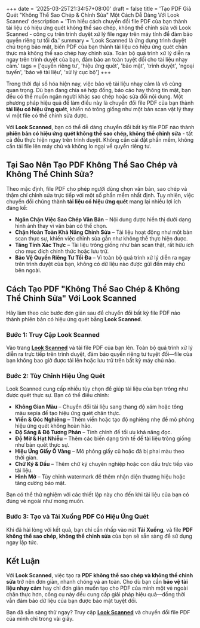 +++
date = '2025-03-25T21:34:57+08:00'
draft = false
title = 'Tạo PDF Giả Quét "Không Thể Sao Chép & Chỉnh Sửa" Một Cách Dễ Dàng Với Look Scanned'
description = 'Tìm hiểu cách chuyển đổi file PDF của bạn thành tài liệu có hiệu ứng quét không thể sao chép, không thể chỉnh sửa với Look Scanned - công cụ trên trình duyệt xử lý file ngay trên máy tính để đảm bảo quyền riêng tư tối đa.'
summary = 'Look Scanned là ứng dụng trình duyệt chú trọng bảo mật, biến PDF của bạn thành tài liệu có hiệu ứng quét chân thực mà không thể sao chép hay chỉnh sửa. Toàn bộ quá trình xử lý diễn ra ngay trên trình duyệt của bạn, đảm bảo an toàn tuyệt đối cho tài liệu nhạy cảm.'
tags = ['quyền riêng tư', 'hiệu ứng quét', 'bảo mật', 'trình duyệt', 'ngoại tuyến', 'bảo vệ tài liệu', 'xử lý cục bộ']
+++

Trong thời đại số hóa hiện nay, việc bảo vệ tài liệu nhạy cảm là vô cùng quan trọng. Dù bạn đang chia sẻ hợp đồng, báo cáo hay thông tin mật, bạn đều có thể muốn ngăn người khác sao chép hoặc sửa đổi nội dung. Một phương pháp hiệu quả để làm điều này là chuyển đổi file PDF của bạn thành **tài liệu có hiệu ứng quét**, khiến nó trông giống như một bản scan vật lý thay vì một file có thể chỉnh sửa được.

Với **Look Scanned**, bạn có thể dễ dàng chuyển đổi bất kỳ file PDF nào thành **phiên bản có hiệu ứng quét không thể sao chép, không thể chỉnh sửa** - tất cả đều thực hiện ngay trên trình duyệt. Không cần cài đặt phần mềm, không cần tải file lên máy chủ và không lo ngại về quyền riêng tư.

## Tại Sao Nên Tạo PDF Không Thể Sao Chép và Không Thể Chỉnh Sửa?

Theo mặc định, file PDF cho phép người dùng chọn văn bản, sao chép và thậm chí chỉnh sửa trực tiếp với một số phần mềm nhất định. Tuy nhiên, việc chuyển đổi chúng thành **tài liệu có hiệu ứng quét** mang lại nhiều lợi ích đáng kể:

- **Ngăn Chặn Việc Sao Chép Văn Bản** – Nội dung được hiển thị dưới dạng hình ảnh thay vì văn bản có thể chọn.
- **Chặn Hoàn Toàn Khả Năng Chỉnh Sửa** – Tài liệu hoạt động như một bản scan thực sự, khiến việc chỉnh sửa gần như không thể thực hiện được.
- **Tăng Tính Xác Thực** – Tài liệu trông giống như bản scan thật, rất hữu ích cho mục đích chính thức hoặc lưu trữ.
- **Bảo Vệ Quyền Riêng Tư Tối Đa** – Vì toàn bộ quá trình xử lý diễn ra ngay trên trình duyệt của bạn, không có dữ liệu nào được gửi đến máy chủ bên ngoài.

## Cách Tạo PDF "Không Thể Sao Chép & Không Thể Chỉnh Sửa" Với Look Scanned

Hãy làm theo các bước đơn giản sau để chuyển đổi bất kỳ file PDF nào thành phiên bản có hiệu ứng quét bằng **Look Scanned**.

### Bước 1: Truy Cập Look Scanned

Vào trang **[Look Scanned](https://lookscanned.io)** và tải file PDF của bạn lên. Toàn bộ quá trình xử lý diễn ra trực tiếp trên trình duyệt, đảm bảo quyền riêng tư tuyệt đối—file của bạn không bao giờ được tải lên hoặc lưu trữ trên bất kỳ máy chủ nào.

### Bước 2: Tùy Chỉnh Hiệu Ứng Quét

Look Scanned cung cấp nhiều tùy chọn để giúp tài liệu của bạn trông như được quét thực sự. Bạn có thể điều chỉnh:

- **Không Gian Màu** – Chuyển đổi tài liệu sang thang độ xám hoặc tông màu sepia để tạo hiệu ứng quét chân thực.
- **Viền & Góc Nghiêng** – Thêm viền hoặc tạo độ nghiêng nhẹ để mô phỏng hiệu ứng quét không hoàn hảo.
- **Độ Sáng & Độ Tương Phản** – Tinh chỉnh để tối ưu khả năng đọc.
- **Độ Mờ & Hạt Nhiễu** – Thêm các biến dạng tinh tế để tài liệu trông giống như bản quét thực sự.
- **Hiệu Ứng Giấy Ố Vàng** – Mô phỏng giấy cũ hoặc đã bị phai màu theo thời gian.
- **Chữ Ký & Dấu** – Thêm chữ ký chuyên nghiệp hoặc con dấu trực tiếp vào tài liệu.
- **Hình Mờ** – Tùy chỉnh watermark để thêm nhận diện thương hiệu hoặc tăng cường bảo mật.

Bạn có thể thử nghiệm với các thiết lập này cho đến khi tài liệu của bạn có đúng vẻ ngoài như mong muốn.

### Bước 3: Tạo và Tải Xuống PDF Có Hiệu Ứng Quét

Khi đã hài lòng với kết quả, bạn chỉ cần nhấp vào nút **Tải Xuống**, và file **PDF không thể sao chép, không thể chỉnh sửa** của bạn sẽ sẵn sàng để sử dụng ngay lập tức.

## Kết Luận

Với **Look Scanned**, việc tạo ra **PDF không thể sao chép và không thể chỉnh sửa** trở nên đơn giản, nhanh chóng và an toàn. Cho dù bạn cần **bảo vệ tài liệu nhạy cảm** hay chỉ đơn giản muốn tạo cho PDF của mình một vẻ ngoài chân thực hơn, công cụ này đều cung cấp giải pháp hiệu quả—đồng thời vẫn đảm bảo dữ liệu của bạn được bảo mật tuyệt đối.

Bạn đã sẵn sàng thử ngay? Truy cập **[Look Scanned](https://lookscanned.io)** và chuyển đổi file PDF của mình chỉ trong vài giây.
